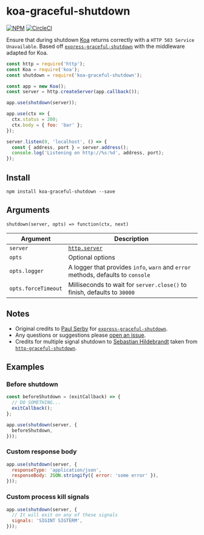 # koa-graceful-shutdown

[![NPM](https://badge.fury.io/js/koa-graceful-shutdown.svg)](https://www.npmjs.com/package/koa-graceful-shutdown)
[![CircleCI](https://circleci.com/gh/someimportantcompany/koa-graceful-shutdown/tree/master.svg?style=shield)](https://circleci.com/gh/someimportantcompany/koa-graceful-shutdown/tree/master)

Ensure that during shutdown [Koa](https://github.com/koajs/koa) returns correctly with a `HTTP 503 Service Unavailable`. Based off [`express-graceful-shutdown`](https://github.com/serby/express-graceful-shutdown) with the middleware adapted for Koa.

```js
const http = require('http');
const Koa = require('koa');
const shutdown = require('koa-graceful-shutdown');

const app = new Koa();
const server = http.createServer(app.callback());

app.use(shutdown(server));

app.use(ctx => {
  ctx.status = 200;
  ctx.body = { foo: 'bar' };
});

server.listen(0, 'localhost', () => {
  const { address, port } = server.address();
  console.log('Listening on http://%s:%d', address, port);
});
```

## Install

```
npm install koa-graceful-shutdown --save
```

## Arguments

```
shutdown(server, opts) => function(ctx, next)
```

| Argument | Description |
| ---- | ---- |
| `server` | [`http.server`](https://nodejs.org/dist/latest-v8.x/docs/api/http.html#http_class_http_server) |
| `opts` | Optional options |
| `opts.logger` | A logger that provides `info`, `warn` and `error` methods, defaults to `console` |
| `opts.forceTimeout` | Milliseconds to wait for `server.close()` to finish, defaults to `30000` |

## Notes

- Original credits to [Paul Serby](https://github.com/serby/) for [`express-graceful-shutdown`](https://github.com/serby/express-graceful-shutdown).
- Any questions or suggestions please [open an issue](https://github.com/jdrydn/koa-graceful-shutdown/issues).
- Credits for multiple signal shutdown to [Sebastian Hildebrandt](https://github.com/sebhildebrandt) taken from [`http-graceful-shutdown`](https://github.com/sebhildebrandt/http-graceful-shutdown).

## Examples

### Before shutdown

```js
const beforeShutdown = (exitCallback) => {
  // DO SOMETHING...
  exitCallback();
};

app.use(shutdown(server, {
  beforeShutdown,
}));
```

### Custom response body

```js
app.use(shutdown(server, {
  responseType: 'application/json',
  responseBody: JSON.stringify({ error: 'some error' }),
}));
```

### Custom process kill signals

```js
app.use(shutdown(server, {
  // It will exit on any of these signals
  signals: 'SIGINT SIGTERM',
}));
```